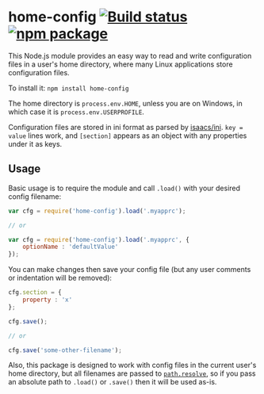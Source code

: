 # home-config [![Build status](http://img.shields.io/travis/nylen/home-config.svg?style=flat)](https://travis-ci.org/nylen/home-config) [![npm package](http://img.shields.io/npm/v/home-config.svg?style=flat)](https://www.npmjs.org/package/home-config)

This Node.js module provides an easy way to read and write configuration files in
a user's home directory, where many Linux applications store configuration
files.

To install it: `npm install home-config`

The home directory is `process.env.HOME`, unless you are on Windows, in which
case it is `process.env.USERPROFILE`.

Configuration files are stored in ini format as parsed by
[isaacs/ini](https://github.com/isaacs/ini).  `key = value` lines work, and
`[section]` appears as an object with any properties under it as keys.

## Usage

Basic usage is to require the module and call `.load()` with your desired
config filename:

```js
var cfg = require('home-config').load('.myapprc');

// or

var cfg = require('home-config').load('.myapprc', {
    optionName : 'defaultValue'
});
```

You can make changes then save your config file (but any user comments or
indentation will be removed):

```js
cfg.section = {
    property : 'x'
};

cfg.save();

// or

cfg.save('some-other-filename');
```

Also, this package is designed to work with config files in the current user's
home directory, but all filenames are passed to
[`path.resolve`](http://nodejs.org/api/path.html#path_path_resolve_from_to), so
if you pass an absolute path to `.load()` or `.save()` then it will be used
as-is.
